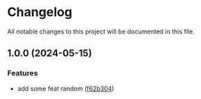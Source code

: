 # Changelog

All notable changes to this project will be documented in this file.

## 1.0.0 (2024-05-15)


### Features

* add some feat random ([f62b304](https://github.com/ClaxtonOps/tf-azure-virtual-network/commit/f62b304961085d72158f6fcbbcd77a1e2a2b8397))
